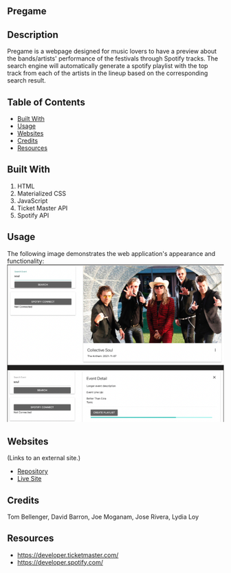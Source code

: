 ## Pregame

## Description

Pregame is a webpage designed for music lovers to have a preview about the bands/artists' performance of the festivals through Spotify tracks. The search engine will automatically generate a spotify playlist with the top track from each of the artists in the lineup based on the corresponding search result.
 

## Table of Contents

* [Built With](#BuiltWith)
* [Usage](#Usage)
* [Websites](#Websites)
* [Credits](#Credits)
* [Resources](#Resources)


## Built With

1. HTML
2. Materialized CSS
3. JavaScript
4. Ticket Master API
5. Spotify API

## Usage

The following image demonstrates the web application's appearance and functionality:
<img src="./assets/images/pregame-mockup-01.png" alt="Pregame"/>


## Websites

  (Links to an external site.)

* [Repository](https://github.com/)
* [Live Site](https://tbellenger.github.io/playlist/)


## Credits
 
Tom Bellenger,
David Barron,
Joe Moganam,
Jose Rivera,
Lydia Loy

## Resources
* https://developer.ticketmaster.com/
* https://developer.spotify.com/
